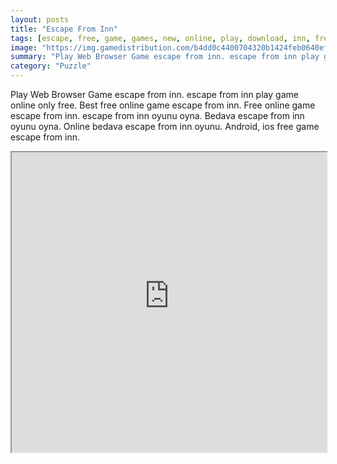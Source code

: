 ```yaml
---
layout: posts
title: "Escape From Inn"
tags: [escape, free, game, games, new, online, play, download, inn, free, online, games, oyna, game, free, games, play, play, games]
image: "https://img.gamedistribution.com/b4dd0c4400704320b1424feb0640eff4.jpg"
summary: "Play Web Browser Game escape from inn. escape from inn play game online only free. Best free online game escape from inn. Free online game escape from inn. escape from inn oyunu oyna. Bedava escape from inn oyunu oyna. Online bedava escape from inn oyunu. Android, ios free game escape from inn."
category: "Puzzle"
---
```


Play Web Browser Game escape from inn. escape from inn play game online only free. Best free online game escape from inn. Free online game escape from inn. escape from inn oyunu oyna. Bedava escape from inn oyunu oyna. Online bedava escape from inn oyunu. Android, ios free game escape from inn.

<iframe width="100%" height="480px;" src="https://flash.gamedistribution.com?game=b4dd0c4400704320b1424feb0640eff4"></iframe>